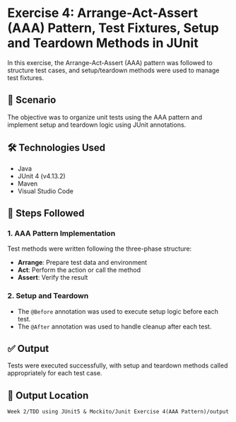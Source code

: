 # Exercise 4: Arrange-Act-Assert (AAA) Pattern, Test Fixtures, Setup and Teardown Methods in JUnit

In this exercise, the Arrange-Act-Assert (AAA) pattern was followed to structure test cases, and setup/teardown methods were used to manage test fixtures.

## 📌 Scenario  
The objective was to organize unit tests using the AAA pattern and implement setup and teardown logic using JUnit annotations.

## 🛠 Technologies Used  
- Java  
- JUnit 4 (v4.13.2)  
- Maven  
- Visual Studio Code

## 🧪 Steps Followed

### 1. AAA Pattern Implementation  
Test methods were written following the three-phase structure:
- **Arrange**: Prepare test data and environment  
- **Act**: Perform the action or call the method  
- **Assert**: Verify the result

### 2. Setup and Teardown  
- The `@Before` annotation was used to execute setup logic before each test.
- The `@After` annotation was used to handle cleanup after each test.

## ✅ Output  
Tests were executed successfully, with setup and teardown methods called appropriately for each test case.

## 📁 Output Location  
`Week 2/TDD using JUnit5 & Mockito/Junit Exercise 4(AAA Pattern)/output`


